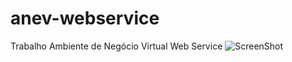 # anev-webservice
Trabalho Ambiente de Negócio Virtual Web Service
![ScreenShot](https://raw.github.com/nenodias/anev-webservice/master/images/anev.png)